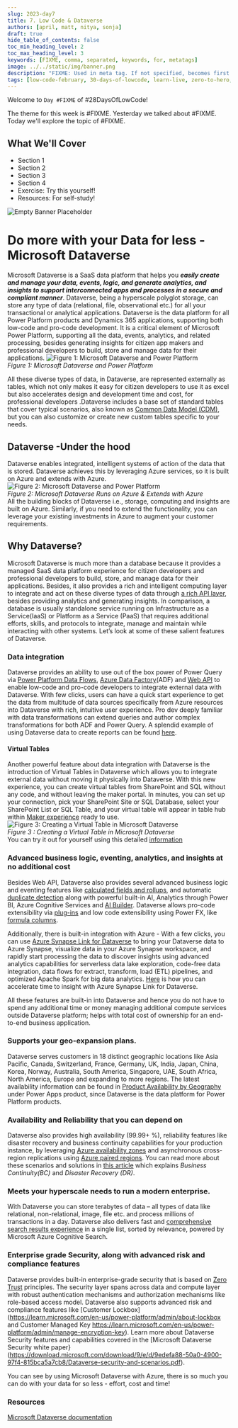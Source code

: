 ```yaml
---
slug: 2023-day7
title: 7. Low Code & Dataverse
authors: [april, matt, nitya, sonja]
draft: true
hide_table_of_contents: false
toc_min_heading_level: 2
toc_max_heading_level: 3
keywords: [FIXME, comma, separated, keywords, for, metatags]
image: ../../static/img/banner.png
description: "FIXME: Used in meta tag. If not specified, becomes first line of Markdown" 
tags: [low-code-february, 30-days-of-lowcode, learn-live, zero-to-hero, ask-the-expert,fusion-teams, power-platform]
---
```


<head>
  <meta name="twitter:url" 
    content="https://microsoft.github.io/Low-Code/blog/slug-FIXME" />
  <meta name="twitter:title" 
    content="FIXME: Title Of Post" />
  <meta name="twitter:description" 
    content="FIXME: Post Description" />
  <meta name="twitter:image" 
    content="FIXME: Post Image" />
  <meta name="twitter:card" content="summary_large_image" />
  <meta name="twitter:creator" 
    content="@nitya" />
  <meta name="twitter:site" content="@AzureAdvocates" /> 
  <link rel="canonical" 
    href="https://microsoft.github.io/Low-Code/blog/slug-FIXME" />
</head>

Welcome to `Day #FIXME` of #28DaysOfLowCode!

The theme for this week is #FIXME. Yesterday we talked about #FIXME. Today we'll explore the topic of #FIXME.

## What We'll Cover
 * Section 1
 * Section 2
 * Section 3
 * Section 4
 * Exercise: Try this yourself!
 * Resources: For self-study!

<!-- FIXME: banner image -->
![Empty Banner Placeholder](../../../static/img/banner.png)


<!-- ************************************* -->
<!--  AUTHORS: ONLY UPDATE BELOW THIS LINE -->
<!-- ************************************* -->


# Do more with your Data for less - Microsoft Dataverse 
Microsoft Dataverse is a SaaS data platform that helps you ***easily create and manage your data, events, logic, and generate analytics, and insights to support interconnected apps and processes in a secure and compliant manner***. Dataverse, being a hyperscale polyglot storage, can store any type of data (relational, file, observational etc.) for all your transactional or analytical applications. Dataverse is the data platform for all Power Platform products and Dynamics 365 applications, supporting both low-code and pro-code development. It is a critical element of Microsoft Power Platform, supporting all the data, events, analytics, and related processing, besides generating insights for citizen app makers and professional developers to build, store and manage data for their applications. 
![Figure 1: Microsoft Dataverse and Power Platform](./PowerPlatform.png)<br>
*Figure 1: Microsoft Dataverse and Power Platform*<br>

All these diverse types of data, in Dataverse, are represented externally as tables, which not only makes it easy for citizen developers to use it as excel but also accelerates design and development time and cost, for professional developers .Dataverse includes a base set of standard tables that cover typical scenarios, also known as [Common Data Model (CDM)](https://learn.microsoft.com/en-us/common-data-model/), but you can also customize or create new custom tables specific to your needs.
## Dataverse -Under the hood 
Dataverse enables integrated, intelligent systems of action of the data that is stored. Dataverse achieves this by leveraging Azure services, so it is built on Azure and extends with Azure. 
 ![Figure 2: Microsoft Dataverse and Power Platform](./DataverseRunsOnAzure.png)<br>
*Figure 2: Microsoft Dataverse Runs on Azure & Extends with Azure*<br>
All the building blocks of Dataverse i.e., storage, computing and insights are built on Azure. Similarly, if you need to extend the functionality, you can leverage your existing investments in Azure to augment your customer requirements. 
## Why Dataverse? ##
Microsoft Dataverse is much more than a database because it provides a managed SaaS data platform experience for citizen developers and professional developers to build, store, and manage data for their applications. Besides, it also provides a rich and intelligent computing layer to integrate and act on these diverse types of data through [a rich API layer](https://learn.microsoft.com/en-us/power-apps/developer/data-platform/webapi/overview), besides providing analytics and generating insights. In comparison, a database is usually standalone service running on Infrastructure as a Service(IaaS) or Platform as a Service (PaaS) that requires additional efforts, skills, and protocols to integrate, manage and maintain while interacting with other systems. 
Let’s look at some of these salient features of Dataverse. 

### Data integration
Dataverse provides an ability to use out of the box power of Power Query via [Power Platform Data Flows](https://learn.microsoft.com/en-us/power-query/dataflows/create-use), [Azure Data Factory](https://learn.microsoft.com/en-us/azure/data-factory/connector-dynamics-crm-office-365?tabs=data-factory)(ADF) and [Web API](https://learn.microsoft.com/en-us/power-apps/developer/data-platform/webapi/perform-operations-web-api) to enable low-code and pro-code developers to integrate external data with Dataverse. With few clicks, users can have a quick start experience to get the data from multitude of data sources specifically from Azure resources into Dataverse with rich, intuitive user experience. Pro dev deeply familiar with data transformations can extend queries and author complex transformations for both ADF and Power Query. A splendid example of using Dataverse data to create reports can be found [here](https://learn.microsoft.com/en-us/power-apps/maker/data-platform/data-platform-powerbi-connector?tabs=Dataverse). 
#### Virtual Tables ####
Another powerful feature about data integration with Dataverse is the introduction of Virtual Tables in Dataverse which allows you to integrate external data without moving it physically into Dataverse. With this new experience, you can create virtual tables from SharePoint and SQL without any code, and without leaving the maker portal. In minutes, you can set up your connection, pick your SharePoint Site or SQL Database, select your SharePoint List or SQL Table, and your virtual table will appear in table hub within [Maker experience](https://make.powerapps.com) ready to use.
  ![Figure 3: Creating a Virtual Table in Microsoft Dataverse](./VT_SQL_short_221215_small.gif)<br>
*Figure 3 : Creating a Virtual Table in Microsoft Dataverse*<br>
You can try it out for yourself using this detailed [information](https://powerapps.microsoft.com/en-us/blog/virtual-tables-creation-wizard-now-in-public-preview/) 

### Advanced business logic, eventing, analytics, and insights at no additional cost 
Besides Web API, Dataverse also provides several advanced business logic and eventing features like [calculated fields and rollups](https://learn.microsoft.com/en-us/power-apps/developer/data-platform/calculated-rollup-attributes), and automatic [duplicate detection](https://learn.microsoft.com/en-us/power-platform/admin/detect-duplicate-records) along with powerful built-in AI, Analytics through Power BI, Azure Cognitive Services and [AI Builder](https://learn.microsoft.com/en-us/power-apps/use-ai-builder). Dataverse allows pro-code extensibility via [plug-ins](https://learn.microsoft.com/en-us/power-apps/developer/data-platform/plug-ins) and low code extensibility using Power FX, like [formula columns](https://learn.microsoft.com/en-us/power-apps/maker/data-platform/formula-columns).

Additionally, there is built-in integration with Azure - With a few clicks, you can use [Azure Synapse Link for Dataverse](https://learn.microsoft.com/en-us/power-apps/maker/data-platform/export-to-data-lake) to bring your Dataverse data to Azure Synapse, visualize data in your Azure Synapse workspace, and rapidly start processing the data to discover insights using advanced analytics capabilities for serverless data lake exploration, code-free data integration, data flows for extract, transform, load (ETL) pipelines, and optimized Apache Spark for big data analytics. [Here](https://cloudblogs.microsoft.com/powerplatform/2021/05/26/accelerate-time-to-insight-with-azure-synapse-link-for-dataverse/) is how you can accelerate time to insight with Azure Synapse Link for Dataverse.

All these features are built-in into Dataverse and hence you do not have to spend any additional time or money managing additional compute services outside Dataverse platform; helps with total cost of ownership for an end-to-end business application.

### Supports your geo-expansion plans.
Dataverse serves customers in 18 distinct geographic locations like Asia Pacific, Canada, Switzerland, France, Germany, UK, India, Japan, China, Korea, Norway, Australia, South America, Singapore, UAE, South Africa, North America, Europe and expanding to more regions. The latest availability information can be found in [Product Availability by Geography](https://powerplatform.microsoft.com/en-us/availability-reports/georeport/) under Power Apps product, since Dataverse is the data platform for Power Platform products.

### Availability and Reliability that you can depend on
Dataverse also provides high availability (99.99+ %), reliability features like disaster recovery and business continuity capabilities for your production instance, by leveraging [Azure availability zones](https://learn.microsoft.com/en-us/azure/reliability/availability-zones-overview) and asynchronous cross-region replications using [Azure paired regions](https://learn.microsoft.com/en-us/azure/reliability/cross-region-replication-azure). You can read more about these scenarios and solutions in [this article](https://learn.microsoft.com/en-us/power-platform/admin/business-continuity-disaster-recovery) which explains *Business Continuity(BC)* and *Disaster Recovery (DR)*. 

### Meets your hyperscale needs to run a modern enterprise.
With Dataverse you can store terabytes of data – all types of data like relational, non-relational, image, file etc. and process millions of transactions in a day. Dataverse also delivers fast and [comprehensive search results experience](https://learn.microsoft.com/en-us/power-platform/admin/configure-relevance-search-organization#what-is-dataverse-search) in a single list, sorted by relevance, powered by Microsoft Azure Cognitive Search.

### Enterprise grade Security, along with advanced risk and compliance features
Dataverse provides built-in enterprise-grade security that is based on [Zero Trust](https://www.microsoft.com/en-us/security/business/zero-trust) principles. The security layer spans across data and compute layer with robust authentication mechanisms and authorization mechanisms like role-based access model. Dataverse also supports advanced risk and compliance features like [Customer Lockbox](https://learn.microsoft.com/en-us/power-platform/admin/about-lockbox and Customer Managed Key https://learn.microsoft.com/en-us/power-platform/admin/manage-encryption-key). Learn more about Dataverse Security features and capabilities covered in the [Microsoft Dataverse Security white paper}(https://download.microsoft.com/download/9/e/d/9edefa88-50a0-4900-97f4-815bca5a7cb8/Dataverse-security-and-scenarios.pdf).

You can see by using Microsoft Dataverse with Azure, there is so much you can do with your data for so less - effort, cost and time! 

### Resources
[Microsoft Dataverse documentation](https://learn.microsoft.com/en-us/power-apps/maker/data-platform/)
